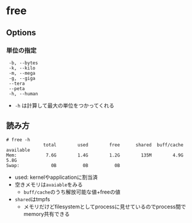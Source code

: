 # free

## Options

### 単位の指定
```shell
 -b, --bytes
 -k, --kilo
 -m, --mega
 -g, --giga
 --tera 
 --peta 
 -h, --human
```

* `-h` は計算して最大の単位をつかってくれる


## 読み方

```shell
# free -h
              total        used        free      shared  buff/cache   available
Mem:           7.6G        1.4G        1.2G        135M        4.9G        5.8G
Swap:            0B          0B          0B
```

* used: kernelやapplicationに割当済
* 空きメモリは`avaiable`をみる
  * `buff/cache`のうち解放可能な値+freeの値
* `shared`はtmpfs
  * メモリだけどfilesystemとしてprocessに見せているのでprocess間でmemory共有できる